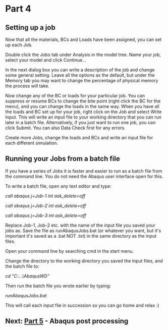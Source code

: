 # Part 4
## Setting up a job
Now that all the materials, BCs and Loads have been assigned, you can set up each Job.

Double click the Jobs tab under Analysis in the model tree. Name your job, select your model and click Continue...

In the next dialog box you can write a description of the job and change some general setting. Leave all the options as the default, but under the Memory tab you may want to change the percentage of physical memory the process will take. 

Now change any of the BC or loads for your particular job. You can suppress or resume BCs to change the bite point (right click the BC for the menu), and you can change the loads in the same way. When you have all the loads and BC set up for your job, right click on the Job and select Write Input. This will write an input file to your working directory that you can run later in a batch file. Alternatively, if you just want to run one job, you can click Submit. You can also Data Check first for any errors. 

Create more Jobs, change the loads and BCs and write an input file for each different simulation. 
## Running your Jobs from a batch file
If you have a series of Jobs it is faster and easier to run as a batch file from the command line. You do not need the Abaqus user interface open for this.

To write a batch file, open any text editor and type:

*call abaqus j=Job-1 int ask_delete=off*

*call abaqus j=Job-2 int ask_delete=off*

*call abaqus j=Job-3 int ask_delete=off*

Replace Job-1, Job-2 etc. with the name of the input file you saved your jobs as. Save the file as runAbaqusJobs.bat (or whatever you want, but it's important it's saved as a .bat NOT .txt) in the same directory as the input files.

Open your command line by searching cmd in the start menu.

Change the directory to the working directory you saved the input files, and the batch file to:

*cd "C:\...\AbaqusWD"*

Then run the batch file you wrote earlier by typing:

*runAbaqusJobs.bat*

This will call each input file in succession so you can go home and relax :)

## Next: [Part 5](https://github.com/acsharp-biomech/Abaqus-workflow/blob/main/Part-5.md) - Abaqus post processing
